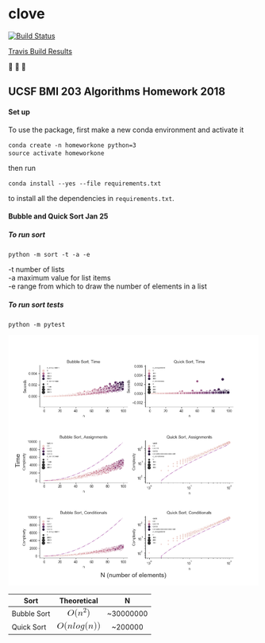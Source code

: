 # clove

[![Build
Status](https://travis-ci.org/sayloren/clove.svg?branch=master)](https://travis-ci.org/sayloren/clove)

[Travis Build Results](https://travis-ci.org/sayloren/clove)

:see_no_evil: :hear_no_evil: :speak_no_evil:

## UCSF BMI 203 Algorithms Homework 2018

#### Set up

To use the package, first make a new conda environment and activate it

```
conda create -n homeworkone python=3
source activate homeworkone
```

then run

```
conda install --yes --file requirements.txt
```

to install all the dependencies in `requirements.txt`.

#### Bubble and Quick Sort Jan 25

##### To run sort
```
python -m sort -t -a -e
```

-t number of lists  
-a maximum value for list items  
-e range from which to draw the number of elements in a list  

##### To run sort tests
```
python -m pytest
```

![a](/images/Sorting_time_complexity.png)

| Sort | Theoretical | N |
| ---------- |:----------:|:----------:|
| Bubble Sort | ![a](/images/nsquared.gif) | ~30000000 |
| Quick Sort | ![a](/images/nlogn.gif) | ~200000 |
